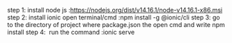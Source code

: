 step 1: install node js :https://nodejs.org/dist/v14.16.1/node-v14.16.1-x86.msi
step 2: install ionic open terminal/cmd :npm install -g @ionic/cli
step 3: go to the directory of project where package.json the open cmd and write npm install
step 4:  run the command :ionic serve
 
